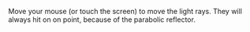Move your mouse (or touch the screen) to move the light rays. They will always hit on on point, because of the parabolic reflector.
